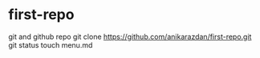 # first-repo
git and github repo
git clone https://github.com/anikarazdan/first-repo.git
git status
touch menu.md
